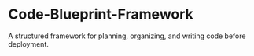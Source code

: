 # Code-Blueprint-Framework
A structured framework for planning, organizing, and writing code before deployment.
